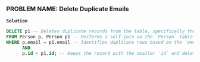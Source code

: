 ### PROBLEM NAME: Delete Duplicate Emails

**`Solution`**

```SQL
DELETE p1 -- Deletes duplicate records from the table, specifically the ones with a higher `id`.
FROM Person p, Person p1 -- Performs a self-join on the `Person` table.
WHERE p.email = p1.email -- Identifies duplicate rows based on the `email` column.
      AND
      p.id < p1.id; -- Keeps the record with the smaller `id` and deletes the others with larger `id`.

```
